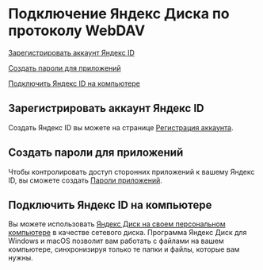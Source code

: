 # Подключение Яндекс Диска по протоколу WebDAV

[Зарегистрировать аккаунт Яндекс ID](#Зарегистрировать-аккаунт-Яндекс-ID)

[Создать пароли для приложений](#Создать-пароли-для-приложений)

[Подключить Яндекс ID на компьютере](#Подключить-Яндекс-ID-на-компьютере)

## Зарегистрировать аккаунт Яндекс ID

Создать Яндекс ID вы можете на странице [Регистрация аккаунта](https://yandex.ru/support/id/authorization/registration.html).

## Создать пароли для приложений

Чтобы контролировать доступ сторонних приложений к вашему Яндекс ID, вы сможете создать [Пароли приложений](https://yandex.ru/support/id/authorization/app-passwords.html).

## Подключить Яндекс ID на компьютере

Вы можете использовать [Яндекс Диск на своем персональном компьютере](https://webdav.yandex.ru) в качестве сетевого диска. Программа Яндекс Диск для Windows и macOS позволит вам работать с файлами на вашем компьютере, синхронизируя только те папки и файлы, которые вам нужны.
